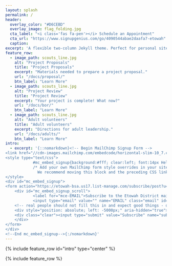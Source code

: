 ```yaml
---
layout: splash
permalink: /
header:
  overlay_color: "#D6CEBD"
  overlay_image: flag_folding.jpg
  cta_label: "<i class='fas fa-pen'></i> Schedule an Appointment"
  cta_url: "https://www.signupgenius.com/go/4090544abae2daafa7-etowah"
  caption:
excerpt: 'A flexible two-column Jekyll theme. Perfect for personal sites, blogs, and portfolios hosted on GitHub or your own server.<br /> <small><a href="https://github.com/mmistakes/minimal-mistakes/releases/tag/3.4.8">Latest release v3.4.8</a></small><br /><br /> {::nomarkdown}<iframe style="display: inline-block;" src="https://ghbtns.com/github-btn.html?user=mmistakes&repo=minimal-mistakes&type=star&count=true&size=large" frameborder="0" scrolling="0" width="160px" height="30px"></iframe> <iframe style="display: inline-block;" src="https://ghbtns.com/github-btn.html?user=mmistakes&repo=minimal-mistakes&type=fork&count=true&size=large" frameborder="0" scrolling="0" width="158px" height="30px"></iframe>{:/nomarkdown}'
feature_row:
  - image_path: scouts_line.jpg
    alt: "Project Proposals"
    title: "Project Proposals"
    excerpt: "Materials needed to prepare a project proposal."
    url: "/docs/proposal/"
    btn_label: "Learn More"
  - image_path: scouts_line.jpg
    alt: "Project Review"
    title: "Project Review"
    excerpt: "Your project is complete! What now?"
    url: "/docs/bor/"
    btn_label: "Learn More"
  - image_path: scouts_line.jpg
    alt: "Adult volunteers"
    title: "Adult volunteers"
    excerpt: "Directions for adult leadership."
    url: "/docs/adults/"
    btn_label: "Learn More"
intro:
  - excerpt: '{::nomarkdown}<!-- Begin MailChimp Signup Form -->
<link href="//cdn-images.mailchimp.com/embedcode/horizontal-slim-10_7.css" rel="stylesheet" type="text/css">
<style type="text/css">
            #mc_embed_signup{background:#fff; clear:left; font:14px Helvetica,Arial,sans-serif; width:100%;}
            /* Add your own MailChimp form style overrides in your site stylesheet or in this style block.
              We recommend moving this block and the preceding CSS link to the HEAD of your HTML file. */
</style>
<div id="mc_embed_signup">
<form action="https://etowah-bsa.us17.list-manage.com/subscribe/post?u=daab3f2a79bd2323ab9e67f5a&amp;id=5459cf31ab" method="post" id="mc-embedded-subscribe-form" name="mc-embedded-subscribe-form" class="validate" target="_blank" novalidate>
    <div id="mc_embed_signup_scroll">
            <label for="mce-EMAIL">Subscribe to the Etowah District mailing list</label>
            <input type="email" value="" name="EMAIL" class="email" id="mce-EMAIL" placeholder="email address" required>
    <!-- real people should not fill this in and expect good things - do not remove this or risk form bot signups-->
    <div style="position: absolute; left: -5000px;" aria-hidden="true"><input type="text" name="b_daab3f2a79bd2323ab9e67f5a_5459cf31ab" tabindex="-1" value=""></div>
    <div class="clear"><input type="submit" value="Subscribe" name="subscribe" id="mc-embedded-subscribe" class="button"></div>
    </div>
</form>
</div>
<!--End mc_embed_signup-->{:/nomarkdown}'
---
```


{% include feature_row id="intro" type="center" %}

{% include feature_row %}
